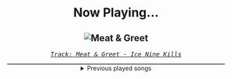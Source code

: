 <div align="center"> 
<h1>Now Playing...</h1>

![Meat & Greet](https://i.scdn.co/image/ab67616d00001e022526e2c72052198c8fe29b34)
--
_<samp><a href="https://open.spotify.com/track/4DUDclz23qWzRVNe4a8zeK">Track: Meat & Greet - Ice Nine Kills</a></samp>_

<div style="border: 1px #4B5054 solid"></div>
<details>
  <summary>
    Previous played songs
  </summary>
  <table>
    <thead>
      <tr>
        <th>
          Artist
        </th>
        <th>
          Song
        </th>
        <th>
          Link
        </th>
      </tr>
    </thead>
    <tbody>
      <tr><td>Ice Nine Kills</td><td>Meat & Greet</td><td><a href="https://open.spotify.com/track/4DUDclz23qWzRVNe4a8zeK">https://open.spotify.com/track/4DUDclz23qWzRVNe4a8zeK</a></td></tr><tr><td>Make Them Suffer</td><td>Ghost Of Me</td><td><a href="https://open.spotify.com/track/25Yfk4XBeglz1QoXhDqJ2w">https://open.spotify.com/track/25Yfk4XBeglz1QoXhDqJ2w</a></td></tr><tr><td>Falling In Reverse</td><td>Ronald</td><td><a href="https://open.spotify.com/track/1xeIvccuZq4DiqqmZDSbAg">https://open.spotify.com/track/1xeIvccuZq4DiqqmZDSbAg</a></td></tr><tr><td>Kingdom Of Giants</td><td>Wasted Space</td><td><a href="https://open.spotify.com/track/2swqb0ij8Xpksi4A7tqE6i">https://open.spotify.com/track/2swqb0ij8Xpksi4A7tqE6i</a></td></tr><tr><td>Born Of Osiris</td><td>Elevate</td><td><a href="https://open.spotify.com/track/5xSUwN5ZFBuoLWV4UnWVta">https://open.spotify.com/track/5xSUwN5ZFBuoLWV4UnWVta</a></td></tr><tr><td>We Came As Romans</td><td>Plagued</td><td><a href="https://open.spotify.com/track/6xC8tcFBMMjJIyfPw66lDF">https://open.spotify.com/track/6xC8tcFBMMjJIyfPw66lDF</a></td></tr><tr><td>Sleep Token</td><td>Chokehold</td><td><a href="https://open.spotify.com/track/1Uifdytv882RtTn6Gr4xAA">https://open.spotify.com/track/1Uifdytv882RtTn6Gr4xAA</a></td></tr><tr><td>Siamese</td><td>Through My Head</td><td><a href="https://open.spotify.com/track/7ydzZp3LEAugJbxCaJBiYh">https://open.spotify.com/track/7ydzZp3LEAugJbxCaJBiYh</a></td></tr><tr><td>花冷え。</td><td>We love sweets</td><td><a href="https://open.spotify.com/track/0XuctrPVJmwNifmEaoC5Bj">https://open.spotify.com/track/0XuctrPVJmwNifmEaoC5Bj</a></td></tr><tr><td>Savage Hands</td><td>Demon</td><td><a href="https://open.spotify.com/track/5u2t394YumuXAnHT2lr4Wj">https://open.spotify.com/track/5u2t394YumuXAnHT2lr4Wj</a></td></tr><tr><td>Jeris Johnson</td><td>When The Darkness Comes</td><td><a href="https://open.spotify.com/track/1D1Dheq2uzlRYjSc2ylOOR">https://open.spotify.com/track/1D1Dheq2uzlRYjSc2ylOOR</a></td></tr><tr><td>Breaking Benjamin</td><td>Fade Away</td><td><a href="https://open.spotify.com/track/6PkquTvmXuL0BuHqC0nZEB">https://open.spotify.com/track/6PkquTvmXuL0BuHqC0nZEB</a></td></tr><tr><td>ACRAZE</td><td>Do It To It - Sub Focus Remix</td><td><a href="https://open.spotify.com/track/4z78eVQBoMHg1e4XGp4rMj">https://open.spotify.com/track/4z78eVQBoMHg1e4XGp4rMj</a></td></tr><tr><td>Jonathan Young</td><td>Queen of Dragon Riders (Inspired by Baldur's Gate 3)</td><td><a href="https://open.spotify.com/track/4UfnYW4cSNA1W6T5adBndD">https://open.spotify.com/track/4UfnYW4cSNA1W6T5adBndD</a></td></tr><tr><td>Carlos Simon</td><td>Songs of Separation: I. The Garden</td><td><a href="https://open.spotify.com/track/5HltB9XrLsN7fJrT7WC7UW">https://open.spotify.com/track/5HltB9XrLsN7fJrT7WC7UW</a></td></tr><tr><td>FamilyJules</td><td>Live and Learn (Sonic Adventure 2)</td><td><a href="https://open.spotify.com/track/3m3e84jviPj3MtQxPrwcRG">https://open.spotify.com/track/3m3e84jviPj3MtQxPrwcRG</a></td></tr><tr><td>Manafest</td><td>Heavy Metal</td><td><a href="https://open.spotify.com/track/3zy5wQFPNIOwu6ParRuBHT">https://open.spotify.com/track/3zy5wQFPNIOwu6ParRuBHT</a></td></tr><tr><td>Anbu Monastir</td><td>Anime Rizz</td><td><a href="https://open.spotify.com/track/5nTsWjYp4y2J8IULP47Gmm">https://open.spotify.com/track/5nTsWjYp4y2J8IULP47Gmm</a></td></tr><tr><td>NOVELISTS</td><td>Okapi</td><td><a href="https://open.spotify.com/track/50KjEgqnSXYfNGSbtV4zjq">https://open.spotify.com/track/50KjEgqnSXYfNGSbtV4zjq</a></td></tr><tr><td>Dead by April</td><td>Wasteland - orchestral</td><td><a href="https://open.spotify.com/track/36wIxrvx8BXA0g2cv1TXyz">https://open.spotify.com/track/36wIxrvx8BXA0g2cv1TXyz</a></td></tr>
    </tbody>
  </table>
</details>

</div>
